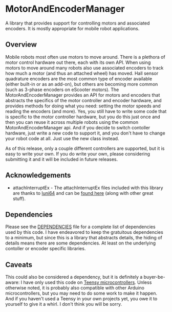 # MotorAndEncoderManager
<p>A library that provides support for controlling motors and associated encoders.
It is mostly appropriate for mobile robot applications.</p>

## Overview
<p>Mobile robots most often use motors to move around. There is a plethora of motor
control hardware out there, each with its own API. When using motors to move around
many robots also use associated encoders to track how much a motor (and thus an
attached wheel) has moved. Hall sensor quadrature encoders are the most common type
of encoder available (either built-in or as an add-on), but others are becoming more
common (such as 3-phase encoders on eScooter motors). The MotorAndEncoderManager
provides an API for motors and encoders that abstracts the specifics of the motor
controller and encoder hardware, and provides methods for doing what you need:
setting the motor speeds and reading the encoders (and more). Yes, you still have
to write some code that is specific to the motor controller hardware, but you do
this just once and then you can reuse it across multiple robots using the common
MotorAndEncoderManager api. And if you decide to switch contoller hardware, just
write a new code to support it, and you don't have to change your robot code at
all. Just use the new class instead.</p>
<p>As of this release, only a couple different controllers are supported, but it
is easy to write your own. If you do write your own, please considering submitting
it and it will be included in future releases.</p>

## Acknowledgements
- attachInterruptEx - The attachInterruptEx files included with this library are
thanks to [luni64](https://github.com/luni64) and can be
[found here](https://github.com/luni64/TeensyHelpers) (along with other great stuff).

## Dependencies
Please see the
[DEPENDENCIES](https://github.com/markwomack/MotorAndEncoderManager/blob/main/DEPENDENCIES.md)
file for a complete list of dependencies used by this code. I have endeavored to keep
the gratuitous dependencies to a minimum, but since this is a library that abstracts
details, the hiding of details means there are some dependencies. At least on the
underlying contoller or encoder specific libraries.

## Caveats
This could also be considered a dependency, but it is definitely a buyer-be-aware:
I have only used this code on [Teensy microcontrollers](https://www.pjrc.com/store/).
Unless otherwise noted, it is probably also compatible with other Arduino microcontrollers,
but you may need to do some work to make it happen. And if you haven't used a Teensy
in your own projects yet, you owe it to yourself to give it a whirl. I don't think
you will be sorry.
